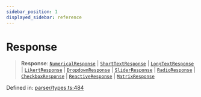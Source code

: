 ```yaml
---
sidebar_position: 1
displayed_sidebar: reference
---
```


# Response

> **Response**: [`NumericalResponse`](../interfaces/NumericalResponse.md) \| [`ShortTextResponse`](../interfaces/ShortTextResponse.md) \| [`LongTextResponse`](../interfaces/LongTextResponse.md) \| [`LikertResponse`](../interfaces/LikertResponse.md) \| [`DropdownResponse`](../interfaces/DropdownResponse.md) \| [`SliderResponse`](../interfaces/SliderResponse.md) \| [`RadioResponse`](../interfaces/RadioResponse.md) \| [`CheckboxResponse`](../interfaces/CheckboxResponse.md) \| [`ReactiveResponse`](../interfaces/ReactiveResponse.md) \| [`MatrixResponse`](../interfaces/MatrixResponse.md)

Defined in: [parser/types.ts:484](https://github.com/revisit-studies/study/blob/91e343153031618f8f5789851e5b25c288bf8f4a/src/parser/types.ts#L484)
